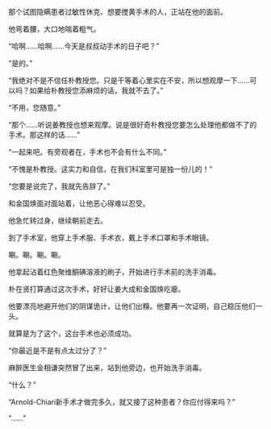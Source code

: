 那个试图隐瞒患者过敏性休克、想要搅黄手术的人，正站在他的面前。

他弯着腰，大口地喘着粗气。

“哈啊……哈啊……今天是叔叔动手术的日子吧？”

“是的。”

“我绝对不是不信任朴教授您。只是干等着心里实在不安，所以想观摩一下……可以吗？如果给朴教授您添麻烦的话，我就不去了。”

“不用，您随意。”

“那个……听说姜教授也想来观摩。说是很好奇朴教授您要怎么处理他都做不了的手术。那这样的话……”

“一起来吧。有旁观者在，手术也不会有什么不同。”

“不愧是朴教授。这实力和自信，在我们科室里可是独一份儿的！”

“您要是说完了，我就先告辞了。”

和金国焕面对面站着，让他恶心得难以忍受。

他急忙转过身，继续朝前走去。

到了手术室，他穿上手术服、手术衣，戴上手术口罩和手术眼镜。

唰。唰。唰。唰。

他拿起沾着红色聚维酮碘溶液的刷子，开始进行手术前的洗手消毒。

朴在贤打算通过这次手术，好好让姜大成和金国焕吃瘪。

他要漂亮地避开他们的阴谋诡计，让他们出糗。他要再一次证明，自己稳压他们一头。

就算是为了这个，这台手术也必须成功。

“你最近是不是有点太过分了？”

麻醉医生金相谦突然冒了出来，站到他旁边，也开始洗手消毒。

“什么？”

“Arnold-Chiari新手术才做完多久，就又接了这种患者？你应付得来吗？”

“……”